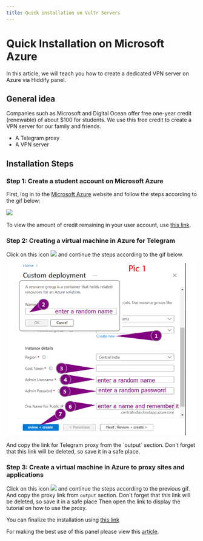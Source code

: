 ```yaml
---
title: Quick installation on Vultr Servers
---
```


<div dir="ltr" markdown="1">

# Quick Installation on Microsoft Azure
 In this article, we will teach you how to create a dedicated VPN server on Azure via Hiddify panel.


## General idea
Companies such as Microsoft and Digital Ocean offer free one-year credit (renewable) of about $100 for students. We use this free credit to create a VPN server for our family and friends.
- A Telegram proxy
- A VPN server

## Installation Steps

### Step 1: Create a student account on Microsoft Azure
First, log in to the [Microsoft Azure](https://azure.microsoft.com/en-us/free/students/) website and follow the steps according to the gif below:

![](http://hiddify.github.io/assets/create_student_account.gif)

To view the amount of credit remaining in your user account, use [this link](https://www.microsoftazuresponsorships.com/Balance).

### Step 2: Creating a virtual machine in Azure for Telegram
Click on this icon <a href="https://portal.azure.com/#create/Microsoft.Template/uri/https%3A%2F%2Fraw.githubusercontent.com%2Fhiddify%2Fconfig%2Fmain%2Ftelegram%2Ftelegram-vm-azure-template.json" target="_blank"><img src="https://aka.ms/deploytoazurebutton"/></a> and continue the steps according to the gif below.

![](https://github.com/hiddify/hiddify.github.io/raw/main/assets/azure-auto-deploy.gif)
<div class="alert alert-success" markdown=1>
And copy the link for Telegram proxy from the `output` section. Don't forget that this link will be deleted, so save it in a safe place.

### Step 3: Create a virtual machine in Azure to proxy sites and applications
Click on this icon <a href="https://portal.azure.com/#create/Microsoft.Template/uri/https%3A%2F%2Fraw.githubusercontent.com%2Fhiddify%2Fconfig%2Fmain%2Fshadowsocks%2Fss-azure-template.json" target="_blank"><img src="https://aka.ms/deploytoazurebutton"/></a> and continue the steps according to the previous gif.
 And copy the proxy link from `output` section. Don't forget that this link will be deleted, so save it in a safe place
Then open the link to display the tutorial on how to use the proxy.

You can finalize the installation using [this link](/manager/wiki/Guide-for-setting-up-the-domain-and-finalizing-the-installation)

For making the best use of this panel please view this [article](/manager/wiki/How-to-configure-Hiddify-Panel-properly).